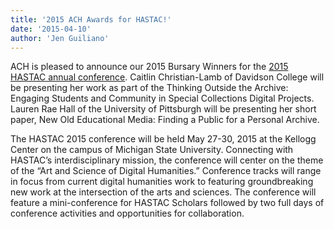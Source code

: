 ```yaml
---
title: '2015 ACH Awards for HASTAC!'
date: '2015-04-10'
author: 'Jen Guiliano'
---
```

ACH is pleased to announce our 2015 Bursary Winners for the [2015 HASTAC annual conference](http://www.hastac2015.org/). Caitlin Christian-Lamb of Davidson College will be presenting her work as part of the Thinking Outside the Archive: Engaging Students and Community in Special Collections Digital Projects. Lauren Rae Hall of the University of Pittsburgh will be presenting her short paper, New Old Educational Media: Finding a Public for a Personal Archive.

The HASTAC 2015 conference will be held May 27-30, 2015 at the Kellogg Center on the campus of Michigan State University. Connecting with HASTAC’s interdisciplinary mission, the conference will center on the theme of the “Art and Science of Digital Humanities.” Conference tracks will range in focus from current digital humanities work to featuring groundbreaking new work at the intersection of the arts and sciences. The conference will feature a mini-conference for HASTAC Scholars followed by two full days of conference activities and opportunities for collaboration.